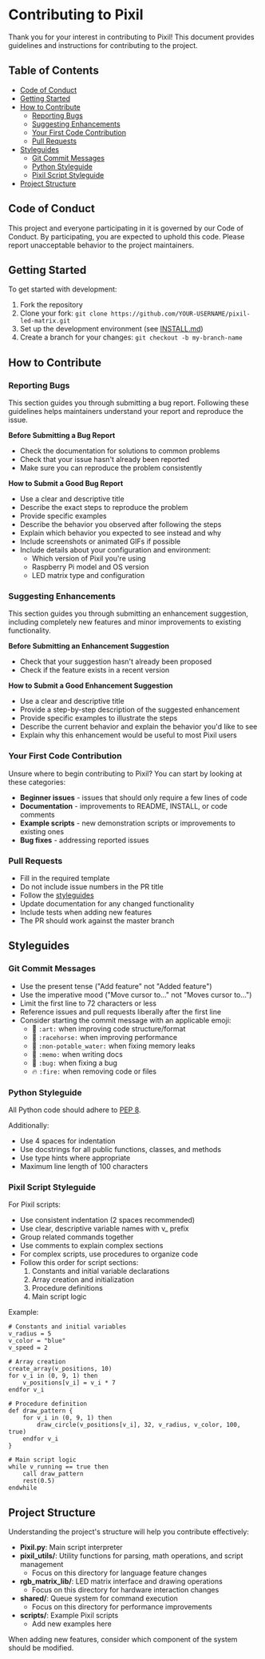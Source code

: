 # Contributing to Pixil

Thank you for your interest in contributing to Pixil! This document provides guidelines and instructions for contributing to the project.

## Table of Contents

- [Code of Conduct](#code-of-conduct)
- [Getting Started](#getting-started)
- [How to Contribute](#how-to-contribute)
  - [Reporting Bugs](#reporting-bugs)
  - [Suggesting Enhancements](#suggesting-enhancements)
  - [Your First Code Contribution](#your-first-code-contribution)
  - [Pull Requests](#pull-requests)
- [Styleguides](#styleguides)
  - [Git Commit Messages](#git-commit-messages)
  - [Python Styleguide](#python-styleguide)
  - [Pixil Script Styleguide](#pixil-script-styleguide)
- [Project Structure](#project-structure)

## Code of Conduct

This project and everyone participating in it is governed by our Code of Conduct. By participating, you are expected to uphold this code. Please report unacceptable behavior to the project maintainers.

## Getting Started

To get started with development:

1. Fork the repository
2. Clone your fork: `git clone https://github.com/YOUR-USERNAME/pixil-led-matrix.git`
3. Set up the development environment (see [INSTALL.md](INSTALL.md))
4. Create a branch for your changes: `git checkout -b my-branch-name`

## How to Contribute

### Reporting Bugs

This section guides you through submitting a bug report. Following these guidelines helps maintainers understand your report and reproduce the issue.

**Before Submitting a Bug Report**

- Check the documentation for solutions to common problems
- Check that your issue hasn't already been reported
- Make sure you can reproduce the problem consistently

**How to Submit a Good Bug Report**

- Use a clear and descriptive title
- Describe the exact steps to reproduce the problem
- Provide specific examples
- Describe the behavior you observed after following the steps
- Explain which behavior you expected to see instead and why
- Include screenshots or animated GIFs if possible
- Include details about your configuration and environment:
  - Which version of Pixil you're using
  - Raspberry Pi model and OS version
  - LED matrix type and configuration

### Suggesting Enhancements

This section guides you through submitting an enhancement suggestion, including completely new features and minor improvements to existing functionality.

**Before Submitting an Enhancement Suggestion**

- Check that your suggestion hasn't already been proposed
- Check if the feature exists in a recent version

**How to Submit a Good Enhancement Suggestion**

- Use a clear and descriptive title
- Provide a step-by-step description of the suggested enhancement
- Provide specific examples to illustrate the steps
- Describe the current behavior and explain the behavior you'd like to see
- Explain why this enhancement would be useful to most Pixil users

### Your First Code Contribution

Unsure where to begin contributing to Pixil? You can start by looking at these categories:

- **Beginner issues** - issues that should only require a few lines of code
- **Documentation** - improvements to README, INSTALL, or code comments
- **Example scripts** - new demonstration scripts or improvements to existing ones
- **Bug fixes** - addressing reported issues

### Pull Requests

- Fill in the required template
- Do not include issue numbers in the PR title
- Follow the [styleguides](#styleguides)
- Update documentation for any changed functionality
- Include tests when adding new features
- The PR should work against the master branch

## Styleguides

### Git Commit Messages

- Use the present tense ("Add feature" not "Added feature")
- Use the imperative mood ("Move cursor to..." not "Moves cursor to...")
- Limit the first line to 72 characters or less
- Reference issues and pull requests liberally after the first line
- Consider starting the commit message with an applicable emoji:
  - 🎨 `:art:` when improving code structure/format
  - 🐎 `:racehorse:` when improving performance
  - 🚱 `:non-potable_water:` when fixing memory leaks
  - 📝 `:memo:` when writing docs
  - 🐛 `:bug:` when fixing a bug
  - 🔥 `:fire:` when removing code or files

### Python Styleguide

All Python code should adhere to [PEP 8](https://www.python.org/dev/peps/pep-0008/).

Additionally:
- Use 4 spaces for indentation
- Use docstrings for all public functions, classes, and methods
- Use type hints where appropriate
- Maximum line length of 100 characters

### Pixil Script Styleguide

For Pixil scripts:

- Use consistent indentation (2 spaces recommended)
- Use clear, descriptive variable names with v_ prefix
- Group related commands together
- Use comments to explain complex sections
- For complex scripts, use procedures to organize code
- Follow this order for script sections:
  1. Constants and initial variable declarations
  2. Array creation and initialization
  3. Procedure definitions
  4. Main script logic

Example:
```
# Constants and initial variables
v_radius = 5
v_color = "blue"
v_speed = 2

# Array creation
create_array(v_positions, 10)
for v_i in (0, 9, 1) then
    v_positions[v_i] = v_i * 7
endfor v_i

# Procedure definition
def draw_pattern {
    for v_i in (0, 9, 1) then
        draw_circle(v_positions[v_i], 32, v_radius, v_color, 100, true)
    endfor v_i
}

# Main script logic
while v_running == true then
    call draw_pattern
    rest(0.5)
endwhile
```

## Project Structure

Understanding the project's structure will help you contribute effectively:

- **Pixil.py**: Main script interpreter
- **pixil_utils/**: Utility functions for parsing, math operations, and script management
  - Focus on this directory for language feature changes
- **rgb_matrix_lib/**: LED matrix interface and drawing operations
  - Focus on this directory for hardware interaction changes
- **shared/**: Queue system for command execution
  - Focus on this directory for performance improvements
- **scripts/**: Example Pixil scripts
  - Add new examples here

When adding new features, consider which component of the system should be modified.
